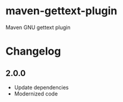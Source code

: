 # maven-gettext-plugin

Maven GNU gettext plugin

# Changelog

## 2.0.0

* Update dependencies
* Modernized code
